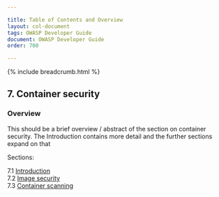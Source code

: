 ```yaml
---

title: Table of Contents and Overview
layout: col-document
tags: OWASP Developer Guide
document: OWASP Developer Guide
order: 700

---
```


{% include breadcrumb.html %}

## 7. Container security

### Overview

This should be a brief overview / abstract of the section on container security.
The Introduction contains more detail and the further sections expand on that

Sections:

7.1 [Introduction](01-container-security.md)  
7.2 [Image security](02-image-security.md)  
7.3 [Container scanning](03-container-scanning.md)
